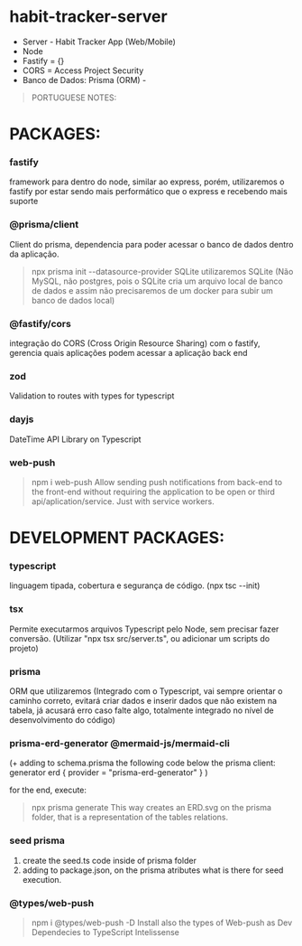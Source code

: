 habit-tracker-server
====================
- Server - Habit Tracker App (Web/Mobile)
- Node
- Fastify = {}
- CORS = Access Project Security
- Banco de Dados: Prisma (ORM) -  

> PORTUGUESE NOTES:

PACKAGES:
==========

### fastify
framework para dentro do node, similar ao express, porém, utilizaremos o fastify por estar sendo mais performático que o express e recebendo mais suporte
### @prisma/client
Client do prisma, dependencia para poder acessar o banco de dados dentro da aplicação.

> npx prisma init --datasource-provider SQLite
utilizaremos SQLite (Não MySQL, não postgres, pois o SQLite cria um arquivo local de banco de dados e assim não precisaremos de um docker para subir um banco de dados local)

### @fastify/cors
integração do CORS (Cross Origin Resource Sharing) com o fastify, gerencia quais aplicações podem acessar a aplicação back end

### zod
Validation to routes with types for typescript

### dayjs
DateTime API Library on Typescript

### web-push
> npm i web-push
Allow sending push notifications from back-end to the front-end without requiring the application to be open or third api/aplication/service. Just with service workers.




DEVELOPMENT PACKAGES:
==============

### typescript
linguagem tipada, cobertura e segurança de código. (npx tsc --init)

### tsx 
Permite executarmos arquivos Typescript pelo Node, sem precisar fazer conversão. (Utilizar "npx tsx src/server.ts", ou adicionar um scripts do projeto)

### prisma 
ORM que utilizaremos (Integrado com o Typescript, vai sempre orientar o caminho correto, evitará criar dados e inserir dados que não existem na tabela, já acusará erro caso falte algo, totalmente integrado no nível de desenvolvimento do código)

### prisma-erd-generator @mermaid-js/mermaid-cli
(+ adding to schema.prisma the following code below the prisma client:
    generator erd {
        provider = "prisma-erd-generator"
    }
)

for the end, execute:
> npx prisma generate
This way creates an ERD.svg on the prisma folder, that is a representation of the tables relations.

### seed prisma
1. create the seed.ts code inside of prisma folder
2. adding to package.json, on the prisma atributes what is there for seed execution.

### @types/web-push
> npm i @types/web-push -D
Install also the types of Web-push as Dev Dependecies to TypeScript Intelissense